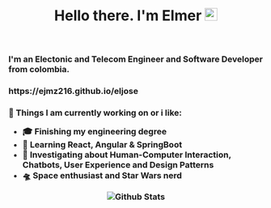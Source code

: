 <div>
   <h1 align="center">Hello there. I'm Elmer <img src="https://media.giphy.com/media/hvRJCLFzcasrR4ia7z/giphy.gif" width="25px"> </h1>
   
<br />
<p align="center">
  <h3> I'm an Electonic and Telecom Engineer and Software Developer from colombia.</h3>
  <h3> https://ejmz216.github.io/eljose <h3>
</p>

🔭 Things I am currently working on or i like:
 - 🎓 Finishing my engineering degree
 - :rocket: Learning React, Angular & SpringBoot
 - 🌱 Investigating about Human-Computer Interaction, Chatbots, User Experience and Design Patterns
 - 🛸 Space enthusiast and Star Wars nerd
<p align="center">
        <img src="https://raw.githubusercontent.com/mayhemantt/mayhemantt/Update/svg/Bottom.svg" alt="Github Stats" />
</p>

